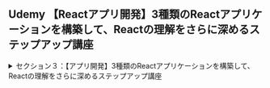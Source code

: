 ## Udemy 【Reactアプリ開発】3種類のReactアプリケーションを構築して、Reactの理解をさらに深めるステップアップ講座

<details>
<summary>セクション３：【アプリ開発】3種類のReactアプリケーションを構築して、Reactの理解をさらに深めるステップアップ講座</summary>

| NO | 内容 |
| ---- | ---- |
| 7. | 【ポケモン図鑑】完成品のデモから |
| 8. | Reactの環境開発構築からはじめよう |
| 9. |  ポケモンAPIってなに？ |
| 10. |  実際にポケモンのデータを取得してみよう |
<!-- | 11. |  データ読み込み時のローディング設定をしよう |
| 12. |  詳細なポケモンデータを取得する準備をしよう |
| 13. | ポケモンの詳細なデータを取得してみよう |
| 14. | Cardコンポーネントを作成しよう |
| 15. |  |
| 16. |  |
| 17. |  |
| 18. |  |
| 19. |  |
| 20. |  |
| 21. |  |
| 22. |  | -->
</details>